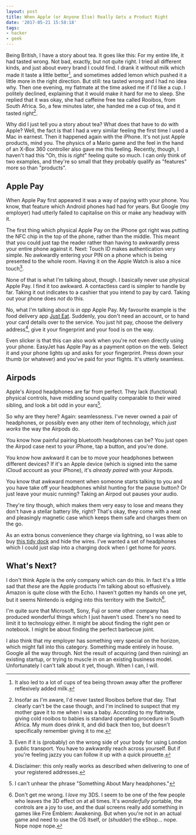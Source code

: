 ```yaml
---
layout: post
title: When Apple (or Anyone Else) Really Gets a Product Right
date: '2017-05-21 15:58:18'
tags:
- hacker
- geek
---
```


Being British, I have a story about tea. It goes like this: For my entire life, it had tasted wrong. Not bad, exactly, but not quite right. I tried all different kinds, and just about every brand I could find. I drank it without milk which made it taste a little better[^1], and sometimes added lemon which pushed it a little more in the right direction. But still: tea tasted wrong and I had no idea why. Then one evening, my flatmate at the time asked me if I'd like a cup. I politely declined, explaining that it would make it hard for me to sleep. She replied that it was okay, she had caffeine free tea called Rooibos, from South Africa. So, a few minutes later, she handed me a cup of tea, and it tasted *right*[^2].

Why did I just tell you a story about tea? What does that have to do with Apple? Well, the fact is that I had a very similar feeling the first time I used a Mac in earnest. Then it happened again with the iPhone. It's not just Apple products, mind you. The physics of a Mario game and the feel in the hand of an X-Box 360 controller also gave me this feeling. Recently, though, I haven't had this "Oh, this is *right*" feeling quite so much. I can only think of two examples, and they're so small that they probably qualify as "features" more so than "products".

## Apple Pay

When Apple Pay first appeared it was a way of paying with your phone. You know, that feature which Android phones had had for years. But Google (my employer) had utterly failed to capitalise on this or make any headway with it.

The first thing which physical Apple Pay on the iPhone got right was putting the NFC chip in the top of the phone, rather than the middle. This meant that you could just tap the reader rather than having to awkwardly press your entire phone against it. Next: Touch ID makes authentication very simple. No awkwardly entering your PIN on a phone which is being presented to the whole room. Having it on the Apple Watch is also a nice touch[^3].

None of that is what I'm talking about, though. I basically never use physical Apple Pay. I find it too awkward. A contactless card is simpler to handle by far. Taking it out indicates to a cashier that you intend to pay by card. Taking out your phone does *not* do this.

No, what I'm talking about is *in app* Apple Pay. My favourite example is the food delivery app [Just Eat]. Suddenly, you don't need an account, or to hand your card details over to the service. You just hit pay, choose the delivery address[^4], give it your fingerprint and your food is on the way.

[Just Eat]: https://www.just-eat.co.uk

Even slicker is that this can also work when you're not even directly using your phone. EasyJet has Apple Pay as a payment option on the web. Select it and your phone lights up and asks for your fingerprint. Press down your thumb (or whatever) and you've paid for your flights. It's utterly seamless.

## Airpods

Apple's Airpod headphones are far from perfect. They lack (functional) physical controls, have middling sound quality comparable to their wired sibling, and look a bit odd in your ears[^5].

So why are they here? Again: seamlessness. I've never owned a pair of headphones, or possibly even any other item of technology, which *just works* the way the Airpods do.

You know how painful pairing bluetooth headphones can be? You just open the Airpod case next to your iPhone, tap a button, and you're done.

You know how awkward it can be to move your headphones between different devices? If it's an Apple device (which is signed into the same iCloud account as your iPhone), it's *already paired* with your Airpods.

You know that awkward moment when someone starts talking to you and you have take off your headphones whilst hunting for the pause button? Or just leave your music running? Taking an Airpod out pauses your audio.

They're tiny though, which makes them very easy to lose and means they don't have a stellar battery life, right? That's okay, they come with a neat and pleasingly magnetic case which keeps them safe and charges them on the go.

As an extra bonus convenience they charge via lightning, so I was able to buy [this tidy dock] and hide the wires. I've wanted a set of headphones which I could just slap into a charging dock when I get home for *years*.

[this tidy dock]: http://amzn.to/2qKoZdJ

## What's Next?

I don't think Apple is the only company which can do this. In fact it's a little sad that *these* are the Apple products I'm talking about so effusively. Amazon is quite close with the Echo. I haven't gotten my hands on one yet, but it seems Nintendo is edging into this territory with the Switch[^6].

I'm quite sure that Microsoft, Sony, Fuji or some other company has produced wonderful things which I just haven't used. There's no need to limit it to technology either. It might be about finding the right pen or notebook. I might be about finding the perfect barbecue joint.

I also think that my employer has something very special on the horizon, which might fall into this category. Something made entirely in house. Google all the way through. Not the result of acquiring (and then ruining) an existing startup, or trying to muscle in on an existing business model. Unfortunately I can't talk about it yet, though. When I can, I will.


[^1]: It also led to a lot of cups of tea being thrown away after the profferer reflexively added milk.

[^2]: Insofar as I'm aware, I'd never tasted Rooibos before that day. That clearly can't be the case though, and I'm inclined to suspect that my mother gave it to me when I was a baby. According to my flatmate, giving cold rooibos to babies is standard operating procedure in South Africa. My mum does drink it, and did back then too, but doesn't specifically remember giving it to me.

[^3]: Even if it is (probably) on the wrong side of your body for using London public transport. You have to awkwardly reach across yourself. But if you're feeling jazzy you can follow it up with a quick pirouette.

[^4]: Disclaimer: this only really works as described when delivering to one of your registered addresses.

[^5]: I can't unhear the phrase "Something About Mary headphones."

[^6]: Don't get me wrong. I *love* my 3DS. I seem to be one of the few people who leaves the 3D effect on at all times. It's *wonderfully* portable, the controls are a joy to use, and the dual screens really add something in games like Fire Emblem: Awakening. But when you're not in an actual game and need to use the OS itself, or (*shudder*) the eShop… nope. Nope nope nope.